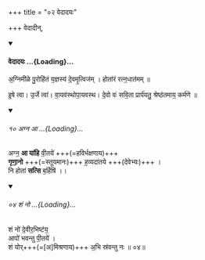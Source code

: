 +++
title = "०२ वेदादयः"

+++
वेदादीन्,  

<div class="js_include" includetitle="false" newlevelforh1="4" unfilled url="/vedAH/vedAdayaH">
<details open><summary><h4>वेदादयः ...{Loading}...</h4></summary>

अ॒ग्निमी॑ळे पु॒रोहि॑तं य॒ज्ञस्य॑ दे॒वमृ॒त्विज॑म् । होता॑रं रत्न॒धात॑मम् ॥

इ॒षे त्वा। उ॒र्जे त्वा॑। वा॒यव॑स्थोपा॒यवस्थ। दे॒वो वः॑ सवि॒ता प्रार्प॑यतु॒ श्रेष्ठ॑तमाय॒ कर्म॑णे ॥

<div class="js_include" includetitle="false" newlevelforh1="2" unfilled="" url="/vedAH_Rk/shAkalam/saMhitA/vishvAsa-prastutiH/06/016/10_agna_A.md">
<details open><summary><h6>१० अग्न आ ...{Loading}...</h6></summary>


अग्न॒ **आ या॑हि** वी॒तये॑ +++(=हविर्भक्षणाय)+++  
**गृणा॒नो** +++(=स्तूयमानः)+++ ह॒व्यदा॑तये +++(देवेभ्यः)+++ ।  
नि होता॑ **सत्सि** ब॒र्हिषि॑ ।।

</details>
</div>
<div class="js_include" includetitle="true" newlevelforh1="2" unfilled="" url="/vedAH_Rk/shAkalam/saMhitA/vishvAsa-prastutiH/10/009/04_shaM_no.md">
<details open><summary><h6>०४ शं नो ...{Loading}...</h6></summary>


शं नो॑ दे॒वीर॒भिष्ट॑य॒  
आपो॑ भवन्तु पी॒तये॑ ।  
शं योर्+++(=[अ]मिश्रणाय)+++ अ॒भि स्र॑वन्तु नः ॥ ०४॥

</details>
</div>
</details>
</div>
